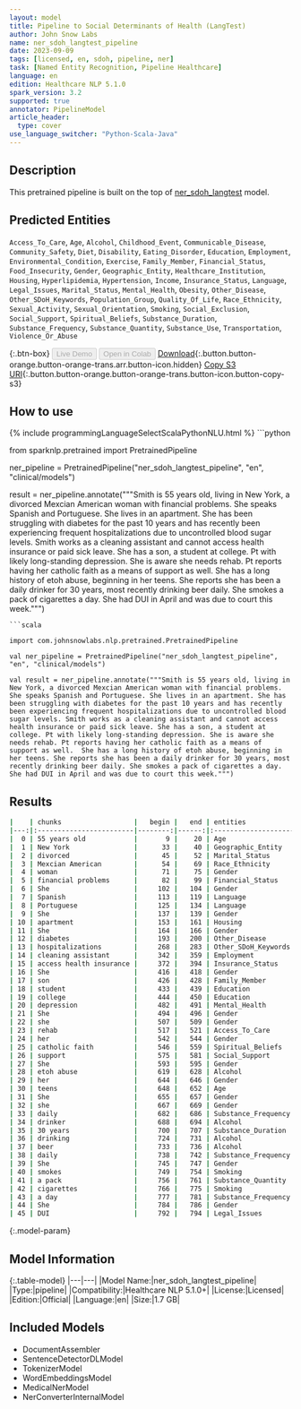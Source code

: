 ```yaml
---
layout: model
title: Pipeline to Social Determinants of Health (LangTest)
author: John Snow Labs
name: ner_sdoh_langtest_pipeline
date: 2023-09-09
tags: [licensed, en, sdoh, pipeline, ner]
task: [Named Entity Recognition, Pipeline Healthcare]
language: en
edition: Healthcare NLP 5.1.0
spark_version: 3.2
supported: true
annotator: PipelineModel
article_header:
  type: cover
use_language_switcher: "Python-Scala-Java"
---
```


## Description

This pretrained pipeline is built on the top of [ner_sdoh_langtest](https://nlp.johnsnowlabs.com/2023/07/31/ner_sdoh_langtest_en.html) model.

## Predicted Entities

`Access_To_Care`, `Age`, `Alcohol`, `Childhood_Event`, `Communicable_Disease`, `Community_Safety`, `Diet`, `Disability`, `Eating_Disorder`, `Education`, `Employment`, `Environmental_Condition`, `Exercise`, `Family_Member`, `Financial_Status`, `Food_Insecurity`, `Gender`, `Geographic_Entity`, `Healthcare_Institution`, `Housing`, `Hyperlipidemia`, `Hypertension`, `Income`, `Insurance_Status`, `Language`, `Legal_Issues`, `Marital_Status`, `Mental_Health`, `Obesity`, `Other_Disease`, `Other_SDoH_Keywords`, `Population_Group`, `Quality_Of_Life`, `Race_Ethnicity`, `Sexual_Activity`, `Sexual_Orientation`, `Smoking`, `Social_Exclusion`, `Social_Support`, `Spiritual_Beliefs`, `Substance_Duration`, `Substance_Frequency`, `Substance_Quantity`, `Substance_Use`, `Transportation`, `Violence_Or_Abuse`


{:.btn-box}
<button class="button button-orange" disabled>Live Demo</button>
<button class="button button-orange" disabled>Open in Colab</button>
[Download](https://s3.amazonaws.com/auxdata.johnsnowlabs.com/clinical/models/ner_sdoh_langtest_pipeline_en_5.1.0_3.2_1694278817146.zip){:.button.button-orange.button-orange-trans.arr.button-icon.hidden}
[Copy S3 URI](s3://auxdata.johnsnowlabs.com/clinical/models/ner_sdoh_langtest_pipeline_en_5.1.0_3.2_1694278817146.zip){:.button.button-orange.button-orange-trans.button-icon.button-copy-s3}

## How to use



<div class="tabs-box" markdown="1">
{% include programmingLanguageSelectScalaPythonNLU.html %}
```python

from sparknlp.pretrained import PretrainedPipeline

ner_pipeline = PretrainedPipeline("ner_sdoh_langtest_pipeline", "en", "clinical/models")

result = ner_pipeline.annotate("""Smith is 55 years old, living in New York, a divorced Mexcian American woman with financial problems. She speaks Spanish and Portuguese. She lives in an apartment. She has been struggling with diabetes for the past 10 years and has recently been experiencing frequent hospitalizations due to uncontrolled blood sugar levels. Smith works as a cleaning assistant and cannot access health insurance or paid sick leave. She has a son, a student at college. Pt with likely long-standing depression. She is aware she needs rehab. Pt reports having her catholic faith as a means of support as well.  She has a long history of etoh abuse, beginning in her teens. She reports she has been a daily drinker for 30 years, most recently drinking beer daily. She smokes a pack of cigarettes a day. She had DUI in April and was due to court this week.""")

```
```scala

import com.johnsnowlabs.nlp.pretrained.PretrainedPipeline

val ner_pipeline = PretrainedPipeline("ner_sdoh_langtest_pipeline", "en", "clinical/models")

val result = ner_pipeline.annotate("""Smith is 55 years old, living in New York, a divorced Mexcian American woman with financial problems. She speaks Spanish and Portuguese. She lives in an apartment. She has been struggling with diabetes for the past 10 years and has recently been experiencing frequent hospitalizations due to uncontrolled blood sugar levels. Smith works as a cleaning assistant and cannot access health insurance or paid sick leave. She has a son, a student at college. Pt with likely long-standing depression. She is aware she needs rehab. Pt reports having her catholic faith as a means of support as well.  She has a long history of etoh abuse, beginning in her teens. She reports she has been a daily drinker for 30 years, most recently drinking beer daily. She smokes a pack of cigarettes a day. She had DUI in April and was due to court this week.""")

```
</div>

## Results

```bash
|    | chunks                  |   begin |   end | entities            |
|---:|:------------------------|--------:|------:|:--------------------|
|  0 | 55 years old            |       9 |    20 | Age                 |
|  1 | New York                |      33 |    40 | Geographic_Entity   |
|  2 | divorced                |      45 |    52 | Marital_Status      |
|  3 | Mexcian American        |      54 |    69 | Race_Ethnicity      |
|  4 | woman                   |      71 |    75 | Gender              |
|  5 | financial problems      |      82 |    99 | Financial_Status    |
|  6 | She                     |     102 |   104 | Gender              |
|  7 | Spanish                 |     113 |   119 | Language            |
|  8 | Portuguese              |     125 |   134 | Language            |
|  9 | She                     |     137 |   139 | Gender              |
| 10 | apartment               |     153 |   161 | Housing             |
| 11 | She                     |     164 |   166 | Gender              |
| 12 | diabetes                |     193 |   200 | Other_Disease       |
| 13 | hospitalizations        |     268 |   283 | Other_SDoH_Keywords |
| 14 | cleaning assistant      |     342 |   359 | Employment          |
| 15 | access health insurance |     372 |   394 | Insurance_Status    |
| 16 | She                     |     416 |   418 | Gender              |
| 17 | son                     |     426 |   428 | Family_Member       |
| 18 | student                 |     433 |   439 | Education           |
| 19 | college                 |     444 |   450 | Education           |
| 20 | depression              |     482 |   491 | Mental_Health       |
| 21 | She                     |     494 |   496 | Gender              |
| 22 | she                     |     507 |   509 | Gender              |
| 23 | rehab                   |     517 |   521 | Access_To_Care      |
| 24 | her                     |     542 |   544 | Gender              |
| 25 | catholic faith          |     546 |   559 | Spiritual_Beliefs   |
| 26 | support                 |     575 |   581 | Social_Support      |
| 27 | She                     |     593 |   595 | Gender              |
| 28 | etoh abuse              |     619 |   628 | Alcohol             |
| 29 | her                     |     644 |   646 | Gender              |
| 30 | teens                   |     648 |   652 | Age                 |
| 31 | She                     |     655 |   657 | Gender              |
| 32 | she                     |     667 |   669 | Gender              |
| 33 | daily                   |     682 |   686 | Substance_Frequency |
| 34 | drinker                 |     688 |   694 | Alcohol             |
| 35 | 30 years                |     700 |   707 | Substance_Duration  |
| 36 | drinking                |     724 |   731 | Alcohol             |
| 37 | beer                    |     733 |   736 | Alcohol             |
| 38 | daily                   |     738 |   742 | Substance_Frequency |
| 39 | She                     |     745 |   747 | Gender              |
| 40 | smokes                  |     749 |   754 | Smoking             |
| 41 | a pack                  |     756 |   761 | Substance_Quantity  |
| 42 | cigarettes              |     766 |   775 | Smoking             |
| 43 | a day                   |     777 |   781 | Substance_Frequency |
| 44 | She                     |     784 |   786 | Gender              |
| 45 | DUI                     |     792 |   794 | Legal_Issues        |
```

{:.model-param}
## Model Information

{:.table-model}
|---|---|
|Model Name:|ner_sdoh_langtest_pipeline|
|Type:|pipeline|
|Compatibility:|Healthcare NLP 5.1.0+|
|License:|Licensed|
|Edition:|Official|
|Language:|en|
|Size:|1.7 GB|

## Included Models

- DocumentAssembler
- SentenceDetectorDLModel
- TokenizerModel
- WordEmbeddingsModel
- MedicalNerModel
- NerConverterInternalModel
